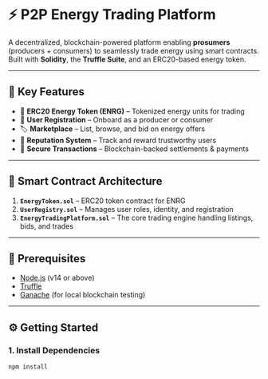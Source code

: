 # ⚡ P2P Energy Trading Platform

A decentralized, blockchain-powered platform enabling **prosumers** (producers + consumers) to seamlessly trade energy using smart contracts. Built with **Solidity**, the **Truffle Suite**, and an ERC20-based energy token.

---

## 🚀 Key Features

- 🔋 **ERC20 Energy Token (ENRG)** – Tokenized energy units for trading  
- 👥 **User Registration** – Onboard as a producer or consumer  
- 🏷️ **Marketplace** – List, browse, and bid on energy offers  
- 🌟 **Reputation System** – Track and reward trustworthy users  
- 🔐 **Secure Transactions** – Blockchain-backed settlements & payments  

---

## 🧠 Smart Contract Architecture

1. **`EnergyToken.sol`** – ERC20 token contract for ENRG  
2. **`UserRegistry.sol`** – Manages user roles, identity, and registration  
3. **`EnergyTradingPlatform.sol`** – The core trading engine handling listings, bids, and trades  

---

## 🔧 Prerequisites

- [Node.js](https://nodejs.org/) (v14 or above)  
- [Truffle](https://trufflesuite.com/truffle/)  
- [Ganache](https://trufflesuite.com/ganache/) (for local blockchain testing)  

---

## ⚙️ Getting Started

### 1. Install Dependencies
```bash
npm install

